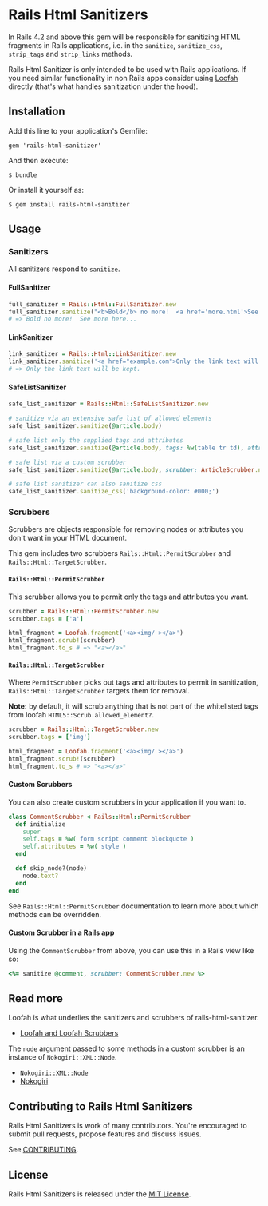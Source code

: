 # Rails Html Sanitizers

In Rails 4.2 and above this gem will be responsible for sanitizing HTML fragments in Rails
applications, i.e. in the `sanitize`, `sanitize_css`, `strip_tags` and `strip_links` methods.

Rails Html Sanitizer is only intended to be used with Rails applications. If you need similar functionality in non Rails apps consider using [Loofah](https://github.com/flavorjones/loofah) directly (that's what handles sanitization under the hood).

## Installation

Add this line to your application's Gemfile:

    gem 'rails-html-sanitizer'

And then execute:

    $ bundle

Or install it yourself as:

    $ gem install rails-html-sanitizer

## Usage

### Sanitizers

All sanitizers respond to `sanitize`.

#### FullSanitizer

```ruby
full_sanitizer = Rails::Html::FullSanitizer.new
full_sanitizer.sanitize("<b>Bold</b> no more!  <a href='more.html'>See more here</a>...")
# => Bold no more!  See more here...
```

#### LinkSanitizer

```ruby
link_sanitizer = Rails::Html::LinkSanitizer.new
link_sanitizer.sanitize('<a href="example.com">Only the link text will be kept.</a>')
# => Only the link text will be kept.
```

#### SafeListSanitizer

```ruby
safe_list_sanitizer = Rails::Html::SafeListSanitizer.new

# sanitize via an extensive safe list of allowed elements
safe_list_sanitizer.sanitize(@article.body)

# safe list only the supplied tags and attributes
safe_list_sanitizer.sanitize(@article.body, tags: %w(table tr td), attributes: %w(id class style))

# safe list via a custom scrubber
safe_list_sanitizer.sanitize(@article.body, scrubber: ArticleScrubber.new)

# safe list sanitizer can also sanitize css
safe_list_sanitizer.sanitize_css('background-color: #000;')
```

### Scrubbers

Scrubbers are objects responsible for removing nodes or attributes you don't want in your HTML document.

This gem includes two scrubbers `Rails::Html::PermitScrubber` and `Rails::Html::TargetScrubber`.

#### `Rails::Html::PermitScrubber`

This scrubber allows you to permit only the tags and attributes you want.

```ruby
scrubber = Rails::Html::PermitScrubber.new
scrubber.tags = ['a']

html_fragment = Loofah.fragment('<a><img/ ></a>')
html_fragment.scrub!(scrubber)
html_fragment.to_s # => "<a></a>"
```

#### `Rails::Html::TargetScrubber`

Where `PermitScrubber` picks out tags and attributes to permit in sanitization,
`Rails::Html::TargetScrubber` targets them for removal.

**Note:** by default, it will scrub anything that is not part of the whitelisted tags from
loofah `HTML5::Scrub.allowed_element?`.

```ruby
scrubber = Rails::Html::TargetScrubber.new
scrubber.tags = ['img']

html_fragment = Loofah.fragment('<a><img/ ></a>')
html_fragment.scrub!(scrubber)
html_fragment.to_s # => "<a></a>"
```

#### Custom Scrubbers

You can also create custom scrubbers in your application if you want to.

```ruby
class CommentScrubber < Rails::Html::PermitScrubber
  def initialize
    super
    self.tags = %w( form script comment blockquote )
    self.attributes = %w( style )
  end

  def skip_node?(node)
    node.text?
  end
end
```

See `Rails::Html::PermitScrubber` documentation to learn more about which methods can be overridden.

#### Custom Scrubber in a Rails app

Using the `CommentScrubber` from above, you can use this in a Rails view like so:

```ruby
<%= sanitize @comment, scrubber: CommentScrubber.new %>
```

## Read more

Loofah is what underlies the sanitizers and scrubbers of rails-html-sanitizer.
- [Loofah and Loofah Scrubbers](https://github.com/flavorjones/loofah)

The `node` argument passed to some methods in a custom scrubber is an instance of `Nokogiri::XML::Node`.
- [`Nokogiri::XML::Node`](https://nokogiri.org/rdoc/Nokogiri/XML/Node.html)
- [Nokogiri](http://nokogiri.org)

## Contributing to Rails Html Sanitizers

Rails Html Sanitizers is work of many contributors. You're encouraged to submit pull requests, propose features and discuss issues.

See [CONTRIBUTING](CONTRIBUTING.md).

## License
Rails Html Sanitizers is released under the [MIT License](MIT-LICENSE).
